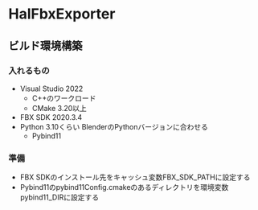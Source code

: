 # HalFbxExporter

## ビルド環境構築

### 入れるもの

- Visual Studio 2022
  - C++のワークロード
  - CMake 3.20以上
- FBX SDK 2020.3.4
- Python 3.10くらい BlenderのPythonバージョンに合わせる
  - Pybind11

### 準備

- FBX SDKのインストール先をキャッシュ変数FBX_SDK_PATHに設定する
- Pybind11のpybind11Config.cmakeのあるディレクトリを環境変数pybind11_DIRに設定する
